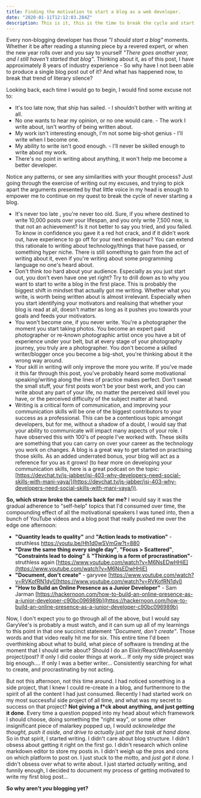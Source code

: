```yaml
---
title: Finding the motivation to start a blog as a web developer.
date: "2020-01-11T12:12:03.284Z"
description: This is it, this is the time to break the cycle and start that blog of yours!
---
```


Every non-blogging developer has those _"I should start a blog"_ moments. Whether it be after reading a stunning piece by a revered expert, or when the new year rolls over and you say to yourself _"There goes another year, and I still haven't started that blog"_. Thinking about it, as of this post, I have approximately 8 years of industry experience - So why have I not been able to produce a single blog post out of it? And what has happened now, to break that trend of literary silence?

Looking back, each time I would go to begin, I would find some excuse not to:

- It's too late now, that ship has sailed. - I shouldn't bother with writing at all.
- No one wants to hear my opinion, or no one would care. - The work I write about, isn't worthy of being written about.
- My work isn't interesting enough, I'm not some big-shot genius - I'll write when I become one.
- My ability to write isn't good enough. - I'll never be skilled enough to write about my work.
- There's no point in writing about anything, it won't help me become a better developer.

Notice any patterns, or see any similarities with your thought process? Just going through the exercise of writing out my excuses, and trying to pick apart the arguments presented by that little voice in my head is enough to empower me to continue on my quest to break the cycle of never starting a blog.

- It's never too late , you're never too old. Sure, if you where destined to write 10,000 posts over your lifespan, and you only write 7,500 now, is that not an achievement? Is it not better to say you tried, and you failed. To know in confidence you gave it a red hot crack, and if it didn't work out, have experience to go off for your next endeavour? You can extend this rationale to writing about technology/things that have passed, or something hyper niche. There is still something to gain from the act of writing about it, even if you're writing about some programming language no one's heard about.
- Don't think _too_ hard about your audience. Especially as you just start out, you don't even have one yet right? Try to drill down as to why you want to start to write a blog in the first place. This is probably the biggest shift in mindset that actually got me writing. Whether what you write, is worth being written about is almost irrelevant. Especially when you start identifying your motivators and realising that whether your blog is read at all, doesn't matter as long as it pushes you towards your goals and feeds your motivators.
- You won't become one, if you never write. You're a photographer the moment you start taking photos. You become an expert paid photographer or re-known photographic artist once you have a bit of experience under your belt, but at every stage of your photography journey, you truly are a photographer. You don't become a skilled writer/blogger once you become a big-shot, you're thinking about it the wrong way around.
- Your skill in writing will only improve the more you write. If you've made it this far through this post, you've probably heard some motivational speaking/writing along the lines of practice makes perfect. Don't sweat the small stuff, your first posts won't be your best work, and you can write about any part of your life, no matter the perceived skill level you have, or the perceived difficulty of the subject matter at hand.
- Writing is a critical form of communication, and improving your communication skills will be one of the biggest contributors to your success as a professional. This can be a contentious topic amongst developers, but for me, without a shadow of a doubt, I would say that your ability to communicate will impact many aspects of your role. I have observed this with 100's of people I've worked with. These skills are something that you can carry on over your career as the technology you work on changes. A blog is a great way to get started on practising those skills. As an added underrated bonus, your blog will act as a reference for you as it grows! (to hear more on developing your communication skills, here is a great podcast on the topic: [https://devchat.tv/js-jabber/jsj-403-why-developers-need-social-skills-with-mani-vaya/](https://devchat.tv/js-jabber/jsj-403-why-developers-need-social-skills-with-mani-vaya/)).

**So, which straw broke the camels back for me?** I would say it was the gradual adherence to "self-help" topics that I'd consumed over time, the compounding effect of all the motivational speakers I was tuned into, then a bunch of YouTube videos and a blog post that really pushed me over the edge one afternoon:

- **"Quantity leads to quality"** and **"Action leads to motivation"** - struthless https://youtu.be/Hh1d0wSVmGw?t=880
- **"Draw the same thing every single day"**, **"Focus > Scattered"**, **"Constraints lead to doing"** & **"Thinking is a form of procrastination"**- struthless again [https://www.youtube.com/watch?v=M6NsEDwHHiE](https://www.youtube.com/watch?v=M6NsEDwHHiE)
- **"Document, don't create"** - garyvee [https://www.youtube.com/watch?v=RVKofRN1dyI](https://www.youtube.com/watch?v=RVKofRN1dyI)
- **"How to Build an Online Presence as a Junior Developer"** - Sam Jarman [https://hackernoon.com/how-to-build-an-online-presence-as-a-junior-developer-c90bc096989b](https://hackernoon.com/how-to-build-an-online-presence-as-a-junior-developer-c90bc096989b)

Now, I don't expect you to go through all of the above, but I would say GaryVee's is probably a must watch, and it can sum up all of my learnings to this point in that one succinct statement _"Document, don't create"_. Those words and that video really hit me for six. This entire time I'd been overthinking about what to build, what piece of software is trending at the moment that I should write about? Should I do an Elixir/React/WebAssembly project/post? If only I did cooler things at work... If only my side project was big enough.... If only I was a better writer... Consistently searching for what to create, and procrastinating by not acting.

But not this afternoon, not this time around. I had noticed something in a side project, that I knew I could re-create in a blog, and furthermore to the spirit of all the content I had just consumed. Recently I had started work on my most successful side project of all time, and what was my secret to success on that project? **Not giving a f\*ck about anything, and just getting it done**. Every time a question popped into my head about which framework I should choose, doing something the "right way", or some other insignificant piece of malarkey popped up, I would _acknowledge the thought, push it aside, and drive to actually just get the task at hand done_. So in that spirit, I started writing. I didn't care about blog structure. I didn't obsess about getting it right on the first go. I didn't research which online markdown editor to store my posts in. I didn't weigh up the pros and cons on which platform to post on. I just stuck to the motto, and _just got it done_. I didn't obsess over what to write about. I just started _actually_ writing, and funnily enough, I decided to document my process of getting motivated to write my first blog post...

**So why aren't _you_ blogging yet?**
